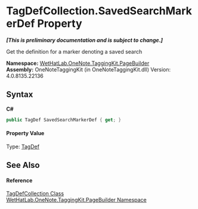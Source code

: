 # TagDefCollection.SavedSearchMarkerDef Property 
 _**\[This is preliminary documentation and is subject to change.\]**_

Get the definition for a marker denoting a saved search

**Namespace:**&nbsp;<a href="56352230-71f2-f4b7-63a8-983965663af5.md">WetHatLab.OneNote.TaggingKit.PageBuilder</a><br />**Assembly:**&nbsp;OneNoteTaggingKit (in OneNoteTaggingKit.dll) Version: 4.0.8135.22136

## Syntax

**C#**<br />
``` C#
public TagDef SavedSearchMarkerDef { get; }
```


#### Property Value
Type: <a href="76f26dcb-6d94-451a-0931-56436dcad40f.md">TagDef</a>

## See Also


#### Reference
<a href="f1af011e-6368-6b6a-4740-75e5dae458af.md">TagDefCollection Class</a><br /><a href="56352230-71f2-f4b7-63a8-983965663af5.md">WetHatLab.OneNote.TaggingKit.PageBuilder Namespace</a><br />